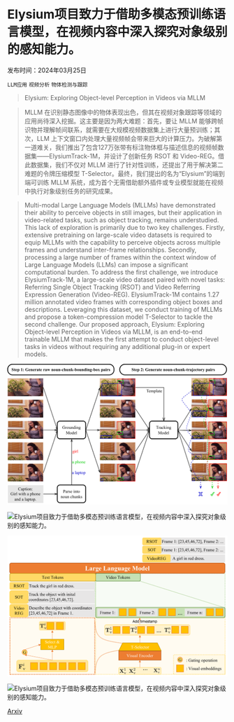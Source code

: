 # Elysium项目致力于借助多模态预训练语言模型，在视频内容中深入探究对象级别的感知能力。

发布时间：2024年03月25日

`LLM应用` `视频分析` `物体检测与跟踪`

> Elysium: Exploring Object-level Perception in Videos via MLLM

> MLLM 在识别静态图像中的物体表现出色，但其在视频对象跟踪等领域的应用尚待深入挖掘。这主要是因为两大难题：首先，要让 MLLM 能够跨帧识物并理解帧间联系，就需要在大规模视频数据集上进行大量预训练；其次，LLM 上下文窗口内处理大量视频帧会带来巨大的计算压力。为破解第一道难关，我们推出了包含127万张带有标注物体框与描述信息的视频帧数据集——ElysiumTrack-1M，并设计了创新任务 RSOT 和 Video-REG。借此数据集，我们不仅对 MLLM 进行了针对性训练，还提出了用于解决第二难题的令牌压缩模型 T-Selector。最终，我们提出的名为“Elysium”的端到端可训练 MLLM 系统，成为首个无需借助额外插件或专业模型就能在视频中执行对象级别任务的研究成果。

> Multi-modal Large Language Models (MLLMs) have demonstrated their ability to perceive objects in still images, but their application in video-related tasks, such as object tracking, remains understudied. This lack of exploration is primarily due to two key challenges. Firstly, extensive pretraining on large-scale video datasets is required to equip MLLMs with the capability to perceive objects across multiple frames and understand inter-frame relationships. Secondly, processing a large number of frames within the context window of Large Language Models (LLMs) can impose a significant computational burden. To address the first challenge, we introduce ElysiumTrack-1M, a large-scale video dataset paired with novel tasks: Referring Single Object Tracking (RSOT) and Video Referring Expression Generation (Video-REG). ElysiumTrack-1M contains 1.27 million annotated video frames with corresponding object boxes and descriptions. Leveraging this dataset, we conduct training of MLLMs and propose a token-compression model T-Selector to tackle the second challenge. Our proposed approach, Elysium: Exploring Object-level Perception in Videos via MLLM, is an end-to-end trainable MLLM that makes the first attempt to conduct object-level tasks in videos without requiring any additional plug-in or expert models.

![Elysium项目致力于借助多模态预训练语言模型，在视频内容中深入探究对象级别的感知能力。](../../../paper_images/2403.16558/x1.png)

![Elysium项目致力于借助多模态预训练语言模型，在视频内容中深入探究对象级别的感知能力。](../../../paper_images/2403.16558/x2.png)

![Elysium项目致力于借助多模态预训练语言模型，在视频内容中深入探究对象级别的感知能力。](../../../paper_images/2403.16558/x3.png)

![Elysium项目致力于借助多模态预训练语言模型，在视频内容中深入探究对象级别的感知能力。](../../../paper_images/2403.16558/x4.png)

[Arxiv](https://arxiv.org/abs/2403.16558)